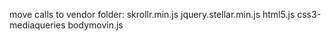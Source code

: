 move calls to vendor folder:
skrollr.min.js
jquery.stellar.min.js
html5.js
css3-mediaqueries
bodymovin.js